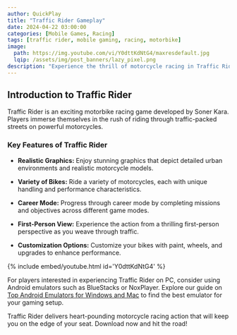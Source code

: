```yaml
---
author: QuickPlay
title: "Traffic Rider Gameplay"
date: 2024-04-22 03:00:00
categories: [Mobile Games, Racing]
tags: [traffic rider, mobile gaming, racing, motorbike]
image:
  path: https://img.youtube.com/vi/Y0dttKdNtG4/maxresdefault.jpg
  lqip: /assets/img/post_banners/lazy_pixel.png
description: "Experience the thrill of motorcycle racing in Traffic Rider!"
---
```


## Introduction to Traffic Rider

Traffic Rider is an exciting motorbike racing game developed by Soner Kara. Players immerse themselves in the rush of riding through traffic-packed streets on powerful motorcycles.

### Key Features of Traffic Rider

- **Realistic Graphics:** Enjoy stunning graphics that depict detailed urban environments and realistic motorcycle models.
  
- **Variety of Bikes:** Ride a variety of motorcycles, each with unique handling and performance characteristics.
  
- **Career Mode:** Progress through career mode by completing missions and objectives across different game modes.
  
- **First-Person View:** Experience the action from a thrilling first-person perspective as you weave through traffic.
  
- **Customization Options:** Customize your bikes with paint, wheels, and upgrades to enhance performance.

{% include embed/youtube.html id='Y0dttKdNtG4' %}

For players interested in experiencing Traffic Rider on PC, consider using Android emulators such as BlueStacks or NoxPlayer. Explore our guide on [Top Android Emulators for Windows and Mac](https://quickplaymobile.github.io/posts/Top-10-Best-Android-Emulators-for-Windows-and-Mac/) to find the best emulator for your gaming setup.

Traffic Rider delivers heart-pounding motorcycle racing action that will keep you on the edge of your seat. Download now and hit the road!
